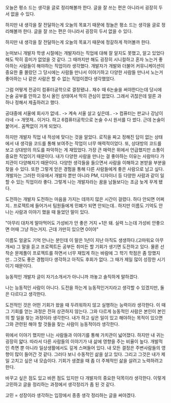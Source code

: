 오늘은 평소 드는 생각을 글로 정리해볼까 한다. 글을 잘 쓰는 편은 아니라서 굉장히 두서 없을 수 있다.

하지만 내 생각을 잘 전달하는게 오늘의 목표기 때문에 정늘은 평소 드는 생각을 글로 정리해볼까 한다.
글을 잘 쓰는 편은 아니라서 굉장히 두서 없을 수 있다.



하지만 내 생각을 잘 전달하는게 오늘의 목표기 때문에 정갈하게 적어볼까 한다.



눈떠보니 개발자
학생 시절에는 개발자라는 직업에 대해 잘 알지도 못했고, 알고 있었다 해도 딱히 흥미가 없었을 것 같다.
그 때까지만 해도 굉장히 시니컬하고 혼자 노는거 좋아하는 사람들이 해야하는 직업이라 생각했다.
개발자가 개발와 더불어 커뮤니케이션이 중요한 줄 몰랐던 그 당시에는 사람들 만나서 이야기하고 다양한 사람들 만나서 노는거
좋아하는 나 같은 사람은 할 수 없는 직업이겠다 생각했었다.



그럼 어떻게 전공이 컴퓨터공학으로 결정됐냐..
재수 때 6논술을 써야한다는데 당시에 논술 공부를 안하고 정시 올인 상태여서 딱히 관심이 없었다. 그래서 귀찮은데 얼른 과 하나 정해서 제출하려고 했다.

공대중에 서울에 회사가 없네.. -> 계속 서울 살고 싶은데.. -> 컴퓨터는 판교나 강남이라네 -> 개멋져.. 이거다.
하고 6컴퓨터공학으로 논술 수시 원서를 다 썼다. 근데 논술이 붙어서.. 꼼짝없이 가게 되었다.



하지만 개발자 직업 내 적성에 맞다는 것을 알았다. 로직을 짜고 정해진 답이 없는 상태에서 내 생각을 코드를 통해 보여주는 작업이 너무 매력적이었다. 또, 상대방의 코드를 보고 상대방의 의도를 파악하는 게 재밌었다. 가장 큰 매력은 위에서 언급했지만 소통이 중요한 직업이기 때문이다. 내가 다양한 사람을 만나는 걸 좋아하는 이유는 사람마다 가치관이 다양해지기 때문이다. 다양한 생각들을 들으면서 사람을 이해하고 본받을 부분을 찾을 수 있다. 또한 그렇게 얻은 경험을 통해 다른 사람들에게 좋은 사람으로 남고 싶다. 개발자는 그러한 이유에서 개발자 뿐만 아니라 PM, 디자이너 등 다양한 사람과 같이 일 할 수 있는 직업이라 좋다. 그렇게 나는 개발자라는 꿈을 남들보다는 조금 늦게 꾸게 됐다.





도전하는 개발자
도전하는 마음을 가지는 데까지 많은 시간이 걸렸다. 하다 안되면 어쩌지.. 프로젝트에 들어가서 팀원들에게 민폐가 되면 안되는데..
하지만 이름도 기억도 안나는 사람과 이야기 했을 때 들었던 말이 있다.


"아무리 대차게 말아먹어도 가성비가 안 좋은 거지 +1은 돼. 실력 느는데 가성비 안좋으면 어때 그냥 하는거지. 근데 가만히 있으면 0이야"



이름도 얼굴도 기억 안나는 분인데 이 말은 1년이 지난 아직도 생생하다.(고마워요 아무개씨) 그 말을 듣고 프로젝트든 공부든 취미든 할 기회가 생기면 도전하고 있다.
물론 선착순 문제풀이 프로젝트를 하면서 너무 재밌게 하는 바람에 그 학기 학점은 좀 망했지만.. 그것도 좋은 경험이다 생각하고 아직도 후회가 없다. 그 때가 제일 많이 성장한 시기이기 때문이다.


능동적인 개발자
글이 자기소개서가 아니니까 까놓고 솔직하게 말하겠다.

나는 능동적인 사람이 아니다. 도전을 하는게 능동적인거지라고 생각할 수 있겠지만, 둘은 다르다고 생각한다.

도전적인 것은 어떤 기회가 왔을 때 두려워하지 않고 실행하는 능력이라 생각한다. 이 때 그 기회를 얻는 과정은 전혀 상관하지 않는다. 그와 다르게 능동적인 사람은 본인이 본인의 할 일을 찾는 과정이라 생각한다. 내가 하고 싶은 일이 있고 해야하는 목적이 있으면 그와 관련된 해야 할 것들을 찾는 사람이 능동적이라 생각한다.



위에서 이야기 했지만 나는 사람들과 이야기를 통해 가치관이 넓어졌다. 하지만 내 귀는 굉장히 얇다. 따라서 다른 사람들의 이야기가 내 삶에 영향을 주는 비율이 높다. 개발적인 측면 뿐 아니라 일상생활에서도 깊게 스며들어 있다. 내 모든 결정은 주변사람들의 영향이 많이 들어간 것 같다. 그러다 보니 수동적인 삶을 살고 있다. 그리고 그것은 내가 제일 고치고 싶은 내 모습이다. 기회가 생겼을 때 좀 더 주체적인 삶을 살려고 노력하려고 한다.









바꾸고 싶은 점도 있고 바뀐 점도 있지만 다 개발자의 중요한 덕목이라 생각한다.
이렇게 고민하고 글을 정리하는 과정에서 생각정리가 좀 된 것 같다.

고민 = 성장이라 생각하는 입장에서 종종 생각 정리하는 글을 써야겠다.